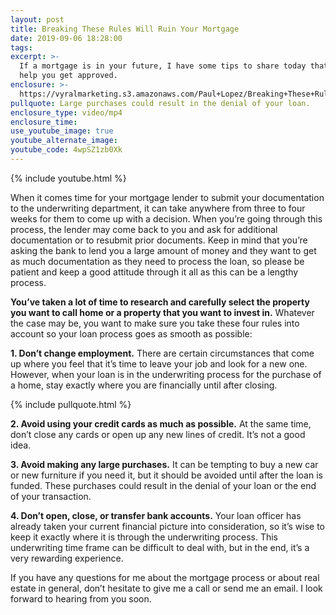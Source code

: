 ```yaml
---
layout: post
title: Breaking These Rules Will Ruin Your Mortgage
date: 2019-09-06 18:28:00
tags:
excerpt: >-
  If a mortgage is in your future, I have some tips to share today that could
  help you get approved.
enclosure: >-
  https://vyralmarketing.s3.amazonaws.com/Paul+Lopez/Breaking+These+Rules+Will+Ruin+Your+Mortgage.mp4
pullquote: Large purchases could result in the denial of your loan.
enclosure_type: video/mp4
enclosure_time:
use_youtube_image: true
youtube_alternate_image:
youtube_code: 4wpSZ1zb0Xk
---
```


{% include youtube.html %}

When it comes time for your mortgage lender to submit your documentation to the underwriting department, it can take anywhere from three to four weeks for them to come up with a decision. When you’re going through this process, the lender may come back to you and ask for additional documentation or to resubmit prior documents. Keep in mind that you’re asking the bank to lend you a large amount of money and they want to get as much documentation as they need to process the loan, so please be patient and keep a good attitude through it all as this can be a lengthy process.&nbsp;

**You’ve taken a lot of time to research and carefully select the property you want to call home or a property that you want to invest in.** Whatever the case may be, you want to make sure you take these four rules into account so your loan process goes as smooth as possible:

**1\. Don’t change employment.** There are certain circumstances that come up where you feel that it’s time to leave your job and look for a new one. However, when your loan is in the underwriting process for the purchase of a home, stay exactly where you are financially until after closing.

{% include pullquote.html %}

**2\. Avoid using your credit cards as much as possible.** At the same time, don’t close any cards or open up any new lines of credit. It’s not a good idea.

**3\. Avoid making any large purchases.** It can be tempting to buy a new car or new furniture if you need it, but it should be avoided until after the loan is funded. These purchases could result in the denial of your loan or the end of your transaction.

**4\. Don’t open, close, or transfer bank accounts.** Your loan officer has already taken your current financial picture into consideration, so it’s wise to keep it exactly where it is through the underwriting process. This underwriting time frame can be difficult to deal with, but in the end, it’s a very rewarding experience.

If you have any questions for me about the mortgage process or about real estate in general, don’t hesitate to give me a call or send me an email. I look forward to hearing from you soon.